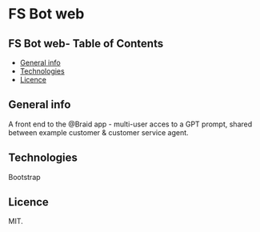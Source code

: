 # FS Bot web

## FS Bot web- Table of Contents
* [General info](#general-info)
* [Technologies](#technologies)
* [Licence](#licence)

## General info
A front end to the @Braid app - multi-user acces to a GPT prompt, shared between example customer & customer service agent. 

## Technologies 
Bootstrap

## Licence

MIT.




